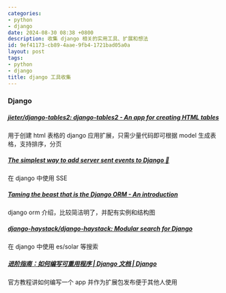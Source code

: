 ```yaml
---
categories:
- python
- django
date: 2024-08-30 08:38 +0800
description: 收集 django 相关的实用工具、扩展和想法
id: 9ef41173-cb89-4aae-9fb4-1721bad05a0a
layout: post
tags:
- python
- django
title: django 工具收集
---
```


### Django



##### [jieter/django-tables2: django-tables2 - An app for creating HTML tables](https://github.com/jieter/django-tables2)

用于创建 html 表格的 django 应用扩展，只需少量代码即可根据 model 生成表格，支持排序，分页



##### [The simplest way to add server sent events to Django 🏺](https://www.photondesigner.com/articles/server-sent-events-daphne)

在 django 中使用 SSE



##### [Taming the beast that is the Django ORM - An introduction](https://www.davidhang.com/blog/2024-09-01-taming-the-django-orm/)

django orm 介绍，比较简洁明了，并配有实例和结构图



##### [django-haystack/django-haystack: Modular search for Django](https://github.com/django-haystack/django-haystack) 

在 django 中使用 es/solar 等搜索



##### [进阶指南：如何编写可重用程序 \| Django 文档 \| Django](https://docs.djangoproject.com/zh-hans/5.1/intro/reusable-apps/ "进阶指南：如何编写可重用程序 \| Django 文档 \| Django")

官方教程讲如何编写一个 app 并作为扩展包发布便于其他人使用